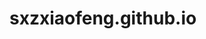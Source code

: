 # sxzxiaofeng.github.io
<!doctype html>
<html lang="en">
<head>
    <meta charset="UTF-8">
    <meta name="viewport"
          content="width=device-width, user-scalable=no, initial-scale=1.0, maximum-scale=1.0, minimum-scale=1.0">
    <meta http-equiv="X-UA-Compatible" content="ie=edge">
    <title>懒加载测试</title>
    <style>
        * {
            margin: 0;
            padding: 0;
        }

        ul {
            list-style: none;
        }



        #content {
            padding: 10px;
            display: flex;
            flex-wrap: wrap;
            justify-content: space-between;
            position: relative;
        }

        #content .item {
            width: 44vw;
            height: 44vw;
            flex: none;
            border: solid 1px #ddd;
            margin-bottom: 20px;
        }

		#content .item img{
			width:100%;
		}

    </style>
</head>
<body>
<div id="app">
    <div id="content">
        <div class="item" data-src="https://picsum.photos/id/1/200/200">
            <img src="" alt="">
        </div>
        <div class="item" data-src="https://picsum.photos/id/2/200/200">
            <img src="" alt="">
        </div>
        <div class="item" data-src="https://picsum.photos/id/3/200/200">
            <img src="" alt="">
        </div>
        <div class="item" data-src="https://picsum.photos/id/4/200/200">
            <img src="" alt="">
        </div>
        <div class="item" data-src="https://picsum.photos/id/5/200/200">
            <img src="" alt="">
        </div>
        <div class="item" data-src="https://picsum.photos/id/6/200/200">
            <img src="" alt="">
        </div>
        <div class="item" data-src="https://picsum.photos/id/7/200/200">
            <img src="" alt="">
        </div>
        <div class="item" data-src="https://picsum.photos/id/8/200/200">
            <img src="" alt="">
        </div>
        <div class="item" data-src="https://picsum.photos/id/9/200/200">
            <img src="" alt="">
        </div>
        <div class="item" data-src="https://picsum.photos/id/10/200/200">
            <img src="" alt="">
        </div>
        <div class="item" data-src="https://picsum.photos/id/11/200/200">
            <img src="" alt="">
        </div>
        <div class="item" data-src="https://picsum.photos/id/12/200/200">
            <img src="" alt="">
        </div>
        <div class="item" data-src="https://picsum.photos/id/13/200/200">
            <img src="" alt="">
        </div>
        <div class="item" data-src="https://picsum.photos/id/14/200/200">
            <img src="" alt="">
        </div>
        <div class="item" data-src="https://picsum.photos/id/15/200/200">
            <img src="" alt="">
        </div>
        <div class="item" data-src="https://picsum.photos/id/16/200/200">
            <img src="" alt="">
        </div>
		<div class="item" data-src="https://picsum.photos/id/17/200/200">
            <img src="" alt="">
        </div>
		<div class="item" data-src="https://picsum.photos/id/18/200/200">
            <img src="" alt="">
        </div>
		<div class="item" data-src="https://picsum.photos/id/19/200/200">
            <img src="" alt="">
        </div>
		<div class="item" data-src="https://picsum.photos/id/20/200/200">
            <img src="" alt="">
        </div>
    </div>
    <div class="scroll-bar"></div>
</div>
<script>

    function  lazyLoad() {
        var items = document.querySelectorAll(".item");
        items.forEach(function (item) {
            //获取滚动条滚过去的距离
            var scrollTop = document.documentElement.scrollTop;
            //获取item距离文档顶部的距离
            var itemTop = item.offsetTop;
            //获取可视区域视口高度
            var h = document.documentElement.clientHeight;
            // var h = window.innerHeight;
            console.log(scrollTop,h);
            //如果图片进入可视区,则显示
            if(itemTop < scrollTop + h){
                var img = item.querySelector("img");
                //获取自定义属性的值,赋值给图片的src
                img.src = item.dataset.src;
            }
        })
    }
    lazyLoad();

    window.addEventListener("scroll",function () {
        lazyLoad();
    });

</script>
</body>
</html>
